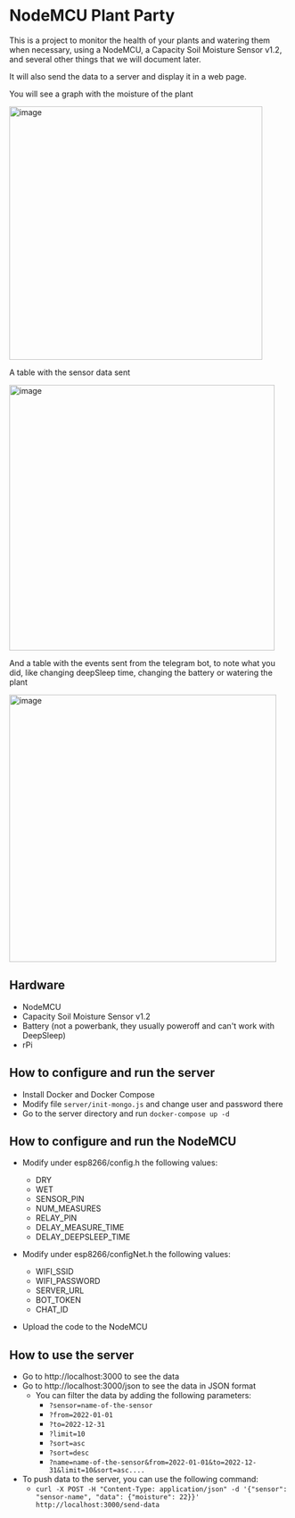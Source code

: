 NodeMCU Plant Party
===================

This is a project to monitor the health of your plants and watering them when
necessary, using a NodeMCU, a Capacity Soil Moisture Sensor v1.2, and several
other things that we will document later.

It will also send the data to a server and display it in a web page.

You will see a graph with the moisture of the plant

<img width="454" alt="image" src="https://user-images.githubusercontent.com/709594/232586156-a4d7568a-d6dc-4833-8052-ea80c0cc1ed8.png">

A table with the sensor data sent

<img width="476" alt="image" src="https://user-images.githubusercontent.com/709594/232586280-2d8a2815-c675-48e9-9ae7-ff0f2ec3878a.png">

And a table with the events sent from the telegram bot, to note what you did, like changing deepSleep time, changing the battery or watering the plant

<img width="479" alt="image" src="https://user-images.githubusercontent.com/709594/232586758-4770dcd7-c05d-4d11-9a6a-41409981c88f.png">

## Hardware

* NodeMCU
* Capacity Soil Moisture Sensor v1.2
* Battery (not a powerbank, they usually poweroff and can't work with DeepSleep)
* rPi

## How to configure and run the server

* Install Docker and Docker Compose
* Modify file `server/init-mongo.js` and change user and password there
* Go to the server directory and run `docker-compose up -d`

## How to configure and run the NodeMCU

* Modify under esp8266/config.h the following values:
  * DRY
  * WET
  * SENSOR_PIN
  * NUM_MEASURES
  * RELAY_PIN
  * DELAY_MEASURE_TIME
  * DELAY_DEEPSLEEP_TIME

* Modify under esp8266/configNet.h the following values:
  * WIFI_SSID
  * WIFI_PASSWORD
  * SERVER_URL
  * BOT_TOKEN
  * CHAT_ID

* Upload the code to the NodeMCU

## How to use the server

* Go to http://localhost:3000 to see the data
* Go to http://localhost:3000/json to see the data in JSON format
  * You can filter the data by adding the following parameters:
    * `?sensor=name-of-the-sensor`
    * `?from=2022-01-01`
    * `?to=2022-12-31`
    * `?limit=10`
    * `?sort=asc`
    * `?sort=desc`
    * `?name=name-of-the-sensor&from=2022-01-01&to=2022-12-31&limit=10&sort=asc....`
* To push data to the server, you can use the following command:
  * `curl -X POST -H "Content-Type: application/json" -d '{"sensor": "sensor-name", "data": {"moisture": 22}}' http://localhost:3000/send-data`
